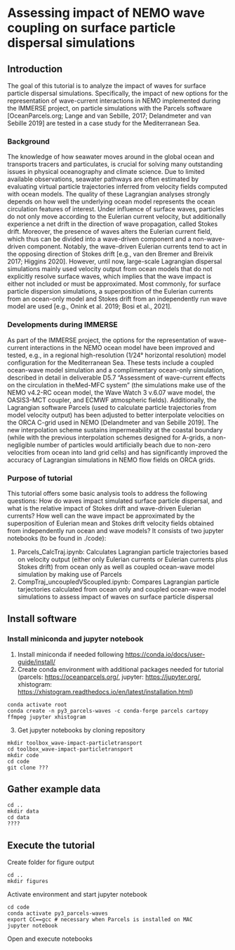 # Assessing impact of NEMO wave coupling on surface particle dispersal simulations

## Introduction
The goal of this tutorial is to analyze the impact of waves for surface particle dispersal simulations. Specifically, the impact of new options for the representation of wave-current interactions in NEMO implemented during the IMMERSE project, on particle simulations with the Parcels software [OceanParcels.org; Lange and van Sebille, 2017; Delandmeter and van Sebille 2019] are tested in a case study for the Mediterranean Sea.
### Background
The knowledge of how seawater moves around in the global ocean and transports tracers and particulates, is crucial for solving many outstanding issues in physical oceanography and climate science. Due to limited available observations, seawater pathways are often estimated by evaluating virtual particle trajectories inferred from velocity fields computed with ocean models. The quality of these Lagrangian analyses strongly depends on how well the underlying ocean model represents the ocean circulation features of interest. Under influence of surface waves, particles do not only move according to the Eulerian current velocity, but additionally experience a net drift in the direction of wave propagation, called Stokes drift. Moreover, the presence of waves alters the Eulerian current field, which thus can be divided into a wave-driven component and a non-wave-driven component. Notably, the wave-driven Eulerian currents tend to act in the opposing direction of Stokes drift [e.g., van den Bremer and Breivik 2017; Higgins 2020]. 
However, until now, large-scale Lagrangian dispersal simulations mainly used velocity output from ocean models that do not explicitly resolve surface waves, which implies that the wave impact is either not included or must be approximated. Most commonly, for surface particle dispersion simulations, a superposition of the Eulerian currents from an ocean-only model and Stokes drift from an independently run wave model are used [e.g., Onink et al. 2019; Bosi et al., 2021]. 
### Developments during IMMERSE
As part of the IMMERSE project, the options for the representation of wave-current interactions in the NEMO ocean model have been improved and tested, e.g., in a regional high-resolution (1/24° horizontal resolution) model configuration for the Mediterranean Sea. These tests include a coupled ocean-wave model simulation and a complimentary ocean-only simulation, described in detail in deliverable D5.7 “Assessment of wave-current effects on the circulation in theMed-MFC system” (the simulations make use of the NEMO v4.2-RC ocean model, the Wave Watch 3 v.6.07 wave model, the OASIS3-MCT coupler, and ECMWF atmospheric fields). 
Additionally, the Lagrangian software Parcels (used to calculate particle trajectories from model velocity output) has been adjusted to better interpolate velocities on the ORCA C-grid used in NEMO [Delandmeter and van Sebille 2019]. The new interpolation scheme sustains impermeability at the coastal boundary (while with the previous interpolation schemes designed for A-grids, a non-negligible number of particles would artificially beach due to non-zero velocities from ocean into land grid cells) and has significantly improved the accuracy of Lagrangian simulations in NEMO flow fields on ORCA grids. 
### Purpose of tutorial
This tutorial offers some basic analysis tools to address the following questions: How do waves impact simulated surface particle dispersal, and what is the relative impact of Stokes drift and wave-driven Eulerian currents? How well can the wave impact be approximated by the superposition of Eulerian mean and Stokes drift velocity fields obtained from independently run ocean and wave models?
It consists of two jupyter notebooks (to be found in ./code):
1. Parcels_CalcTraj.ipynb: Calculates Lagrangian particle trajectories based on velocity output (either only Eulerian currents or Eulerian currents plus Stokes drift) from ocean only as well as coupled ocean-wave model simulation by making use of Parcels
2. CompTraj_uncoupledVScoupled.ipynb: Compares Lagrangian particle tarjectories calculated from ocean only and coupled ocean-wave model simulations to assess impact of waves on surface particle dispersal


## Install software 
### Install miniconda and jupyter notebook
1. Install miniconda if needed following https://conda.io/docs/user-guide/install/
2. Create conda environment with additional packages needed for tutorial (parcels: https://oceanparcels.org/, jupyter: https://jupyter.org/, xhistogram: https://xhistogram.readthedocs.io/en/latest/installation.html)
```
conda activate root
conda create -n py3_parcels-waves -c conda-forge parcels cartopy ffmpeg jupyter xhistogram
```
3. Get jupyter notebooks by cloning repository
``` 
mkdir toolbox_wave-impact-particletransport
cd toolbox_wave-impact-particletransport
mkdir code
cd code
git clone ???
```

## Gather example data
```
cd ..
mkdir data
cd data
????
```

## Execute the tutorial
Create folder for figure output
```
cd ..
mkdir figures
```
Activate environment and start jupyter notebook
```
cd code
conda activate py3_parcels-waves
export CC==gcc # necessary when Parcels is installed on MAC
jupyter notebook
```
Open and execute notebooks
